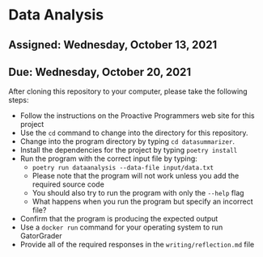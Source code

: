 # Data Analysis

## Assigned: Wednesday, October 13, 2021
## Due: Wednesday, October 20, 2021

After cloning this repository to your computer, please take the following steps:

- Follow the instructions on the Proactive Programmers web site for this project
- Use the `cd` command to change into the directory for this repository.
- Change into the program directory by typing `cd datasummarizer`.
- Install the dependencies for the project by typing `poetry install`
- Run the program with the correct input file by typing:
  - `poetry run dataanalysis --data-file input/data.txt`
  - Please note that the program will not work unless you add the required source code
  - You should also try to run the program with only the `--help` flag
  - What happens when you run the program but specify an incorrect file?
- Confirm that the program is producing the expected output
- Use a `docker run` command for your operating system to run GatorGrader
- Provide all of the required responses in the `writing/reflection.md` file
